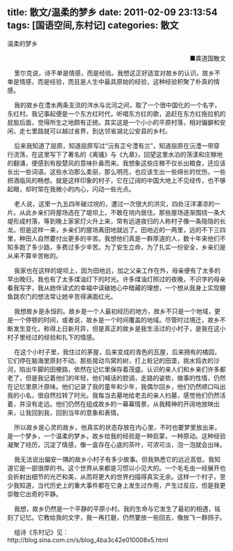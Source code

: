 title: 散文/温柔的梦乡
date: 2011-02-09 23:13:54
tags: [国语空间,东村记]
categories: 散文
---
 <p>温柔的梦乡</p> 
 <p align="right">■龚道国散文</p> 
 <p>&nbsp;&nbsp;&nbsp; 里尔克说，诗不单是情感，而是经验。我想这正好适宜对故乡的认识。故乡不单是情感，而是经验，而且是人生中最具原始的经验，这种经验积聚了朴真的情感。</p> 
 <p>&nbsp;&nbsp;&nbsp; 我的故乡在澧水两条支流的涔水与北河之间，取了一个很中国化的一个名字，东红村。我记事起便是一个东方红时代，听唱东方红的歌，追赶在东方红拖拉机的屁股后面，觉得所生之地颇有正统。其实这是一个小小的平原村落，相对偏僻和安闲，走七里路就可以越过省界，到达邻省湖北公安县的乡村。</p> 
<!-- more --><p>&nbsp;&nbsp;&nbsp; 后来我知道了屈原，知道屈原写过“沅有芷兮澧有兰”，知道屈原在沅澧一带穿行流荡，在这里写下了著名的《离骚》与《九章》，回望这里水泊的荡漾和庄稼地的翻涌，便感到有股楚风的意味扑鼻而来。我想象这些庄稼不仅长出粮食，还应该长出一些词语。这些水泊那么柔丽，那么明亮，也应该生出一些绵长的忧伤，一些把酒临风的畅想。就是这样印象的村子，它在辽阔的中国大地上不见经传，也不够起眼，却时常在我微小的内心，闪动一些光点。</p> 
 <p>&nbsp;&nbsp;&nbsp; 老人说，这里一九五四年破过垸的，遭过一次很大的洪灾，四处汪洋凄凉的一片。从此乡亲们将屋场选在了堤坝上，不敢在垸内居住。那些屋场逐渐围绕一条大堤形成村落，等到晚上家家灯火升上来，常有远道夜归的人称村子像一条隐隐的长龙。但是这样一来，乡亲们的屋场离田地就远了。田地近的一两里，远的不下三四里，种田人自然要付出更多的辛苦。我想他们真是一群厚道的人，数十年来他们不知多跑了多少路，多费过多少辛苦。为了安生立命，为了扎实一份安全，乡亲们是从来不算辛苦帐的。</p> 
 <p>&nbsp;&nbsp;&nbsp; 我家也在这样的堤坝上，因为田地远，加之父亲工作在外，母亲便有了太多的早出晚归，我也有了太多煤油灯下的时光。许多煤油灯照过的夜晚，不识字的母亲看我写字，我从她伴读式的幸福中读破她心中暗藏的理想，一个想从我身上实现鲤鱼跳农门的想法常让她辛苦得满面红光。</p> 
 <p>&nbsp;&nbsp;&nbsp; 我想故乡是永恒的。故乡是一个人最初经历的地方，故乡不只是一个地域，更是一个停顿的时间，或者说，故乡是一个时间覆盖的地域。尽管时过境迁，故乡不断发生变化，称得上日新月异，但是真正的故乡是我生活过的小村子，是我在这小村子里经过的经验和扎下的情感。</p> 
 <p>&nbsp;&nbsp;&nbsp; 在这个小村子里，我住过的茅屋，后来变成的青色的瓦屋，后来拥有的橘园，它们停在脑海里原封不动。那些晃动鸟窝的树，打上桩记的田垄，挑水捣衣的沙河，陷出牛脚的田梗路，依然在记忆里保存着茂盛。认识的亲人们和乡亲们许多都老了，但是我记着他们的年轻，他们喊话的腔调，走路的姿势，做事的性情，仍然在记忆里原汁原味。他们记录了我的童年和少年，我偶尔回乡，他们仍然顺口叫出我的小名，很自然拉转了时光。我每当去墓地给老去的亲人扫墓，感觉他们仍然活着，并没有走远。他们仍然在组成故乡的一幕幕情景，从我精神的开阔地放映出来，让我回到我，回到当年的意象和表情。</p> 
 <p>&nbsp;&nbsp;&nbsp; 所以故乡是心灵的故乡，他真实的状态存放在内心里，不时也要梦里放出来，是一个梦乡，一个温柔的梦乡。故乡给我的经验是一种启蒙，一种原动。这种经验凝聚了经历，沉淀了情感，像一盒存在心底的茶叶，可浓可淡，泡一泡就会出味。</p> 
 <p>&nbsp;&nbsp;&nbsp; 我无法说出偏安一隅的故乡小村子有多少故事。但我熟悉它的远近高低，我知道它是一部很厚的书。这个世界从来都是习惯以小见大的。一个毛毛虫一经展开也会折射出细节的光芒和美，从而将更大的世界扫描得真实无余。这样一个村子，至少我知道，当代历史上的重大事件都在它身上发生过作用，产生过反应，但是我更崇敬它出奇的平静。</p> 
 <p>&nbsp;&nbsp;&nbsp; 我想，故乡仍然是一个平静的平原小村。我的生命与它发生了最初的相遇，铭刻了记忆。它教给我的文字，我一再打磨，仍然要放一些回去，像放飞一群鸽子。</p> 
 <p>&nbsp;&nbsp;&nbsp; 组诗《东村记》见：http://blog.sina.com.cn/s/blog_4ba3c42e010008v5.html</p> 
